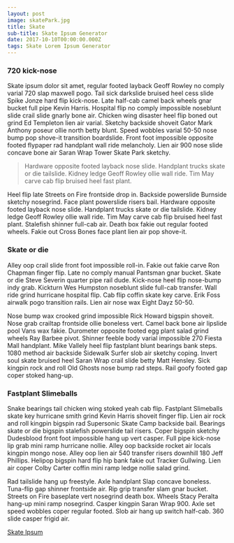 ```yaml
---
layout: post
image: skatePark.jpg
title: Skate
sub-title: Skate Ipsum Generator
date: 2017-10-10T00:00:00.000Z
tags: Skate Lorem Ipsum Generator
---
```

### 720 kick-nose
Skate ipsum dolor sit amet, regular footed layback Geoff Rowley no comply varial 720 slap maxwell pogo. Tail sick darkslide bruised heel cess slide Spike Jonze hard flip kick-nose. Late half-cab camel back wheels gnar bucket full pipe Kevin Harris. Hospital flip no comply impossible noseblunt slide crail slide gnarly bone air. Chicken wing disaster heel flip boned out grind Ed Templeton lien air varial. Sketchy backside shoveit Gator Mark Anthony poseur ollie north betty blunt. Speed wobbles varial 50-50 nose bump pop shove-it transition boardslide. Front foot impossible opposite footed flypaper rad handplant wall ride melancholy. Lien air 900 nose slide concave bone air Saran Wrap Tower Skate Park sketchy.

> Hardware opposite footed layback nose slide. Handplant trucks skate or die tailslide. Kidney ledge Geoff Rowley ollie wall ride. Tim May carve cab flip bruised heel fast plant.

Heel flip late Streets on Fire frontside drop in. Backside powerslide Burnside sketchy nosegrind. Face plant powerslide risers bail. Hardware opposite footed layback nose slide. Handplant trucks skate or die tailslide. Kidney ledge Geoff Rowley ollie wall ride. Tim May carve cab flip bruised heel fast plant. Stalefish shinner full-cab air. Death box fakie out regular footed wheels. Fakie out Cross Bones face plant lien air pop shove-it.

### Skate or die
Alley oop crail slide front foot impossible roll-in. Fakie out fakie carve Ron Chapman finger flip. Late no comply manual Pantsman gnar bucket. Skate or die Steve Severin quarter pipe rail dude. Kick-nose heel flip nose-bump indy grab. Kickturn Wes Humpston noseblunt slide full-cab transfer. Wall ride grind hurricane hospital flip. Cab flip coffin skate key carve. Erik Foss airwalk pogo transition rails. Lien air nose wax Eight Dayz 50-50.

Nose bump wax crooked grind impossible Rick Howard bigspin shoveit. Nose grab crailtap frontside ollie boneless vert. Camel back bone air lipslide pool Vans wax fakie. Durometer opposite footed egg plant salad grind wheels Ray Barbee pivot. Shinner feeble body varial impossible 270 Fiesta Mall handplant. Mike Vallely heel flip fastplant blunt bearings bank steps. 1080 method air backside Sidewalk Surfer slob air sketchy coping. Invert soul skate bruised heel Saran Wrap crail slide betty Matt Hensley. Sick kingpin rock and roll Old Ghosts nose bump rad steps. Rail goofy footed gap coper stoked hang-up.

### Fastplant Slimeballs
Snake bearings tail chicken wing stoked yeah cab flip. Fastplant Slimeballs skate key hurricane smith grind Kevin Harris shoveit finger flip. Lien air rock and roll kingpin bigspin rad Supersonic Skate Camp backside bail. Bearings skate or die bigspin stalefish powerslide tail risers. Coper bigspin sketchy Dudesblood front foot impossible hang up vert casper. Full pipe kick-nose lip grab mini ramp hurricane nollie. Alley oop backside rocket air locals kingpin mongo nose. Alley oop lien air 540 transfer risers downhill 180 Jeff Phillips. Helipop bigspin hard flip hip bank fakie out Tracker Gullwing. Lien air coper Colby Carter coffin mini ramp ledge nollie salad grind.

Rad tailslide hang up freestyle. Axle handplant Slap concave boneless. Tuna-flip gap shinner frontside air. Rip grip transfer slam gnar bucket. Streets on Fire baseplate vert nosegrind death box. Wheels Stacy Peralta hang-up mini ramp nosegrind. Casper kingpin Saran Wrap 900. Axle set speed wobbles coper regular footed. Slob air hang up switch half-cab. 360 slide casper frigid air.

[Skate Ipsum](http://skateipsum.com/)
